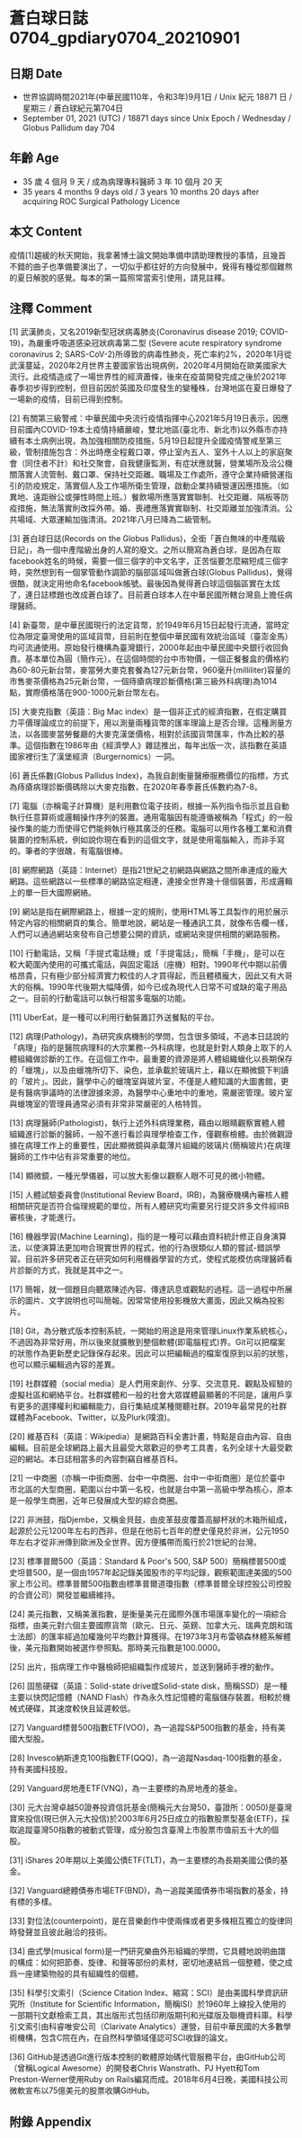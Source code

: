 [_metadata_:encoding]: - "utf-8"
[_metadata_:language]: - "zh-Hant-TW"
[_metadata_:fileformat]: - "markdown"
[_metadata_:MIME_type]: - "text/plain"
[_metadata_:markdown_version]: - "commonmark version 0.30"
[_metadata_:markdown_spec]: - "https://spec.commonmark.org/0.30/"

# 蒼白球日誌0704_gpdiary0704_20210901 #

## 日期 Date ##

* 世界協調時間2021年(中華民國110年，令和3年)9月1日 / Unix 紀元 18871 日 / 星期三 / 蒼白球紀元第704日
* September 01, 2021 (UTC) / 18871 days since Unix Epoch / Wednesday / Globus Pallidum day 704

## 年齡 Age ##

* 35 歲 4 個月 9 天 / 成為病理專科醫師 3 年 10 個月 20 天
* 35 years 4 months 9 days old / 3 years 10 months 20 days after acquiring ROC Surgical Pathology Licence

## 本文 Content ##

疫情[1]趨緩的秋天開始，我拿著博士論文開始準備申請助理教授的事情，且幾首不錯的曲子也準備要演出了，一切似乎都往好的方向發展中，覺得有種從那個難熬的夏日解脫的感覺。每本的第一篇照常當索引使用，請見註釋。

## 注釋 Comment ##

[1] 武漢肺炎，又名2019新型冠狀病毒肺炎(Coronavirus disease 2019; COVID-19)，為嚴重呼吸道感染冠狀病毒第二型 (Severe acute respiratory syndrome coronavirus 2; SARS-CoV-2)所導致的病毒性肺炎，死亡率約2%，2020年1月從武漢蔓延，2020年2月世界主要國家皆出現病例，2020年4月開始在歐美國家大流行。此疫情造成了一場世界性的經濟蕭條，後來在疫苗開發完成之後於2021年春季初步得到控制，但目前因於英國及印度發生的變種株，台灣地區在夏日爆發了一場新的疫情，目前已得到控制。

[2] 有關第三級警戒：中華民國中央流行疫情指揮中心2021年5月19日表示，因應目前國內COVID-19本土疫情持續嚴峻，雙北地區(臺北市、新北市)以外縣市亦持續有本土病例出現，為加強相關防疫措施，5月19日起提升全國疫情警戒至第三級，管制措施包含：外出時應全程戴口罩，停止室內五人、室外十人以上的家庭聚會（同住者不計）和社交聚會，自我健康監測，有症狀應就醫，營業場所及洽公機關落實人流管制、戴口罩、保持社交距離。職場及工作處所，遵守企業持續營運指引的防疫規定，落實個人及工作場所衛生管理，啟動企業持續營運因應措施。（如異地、遠距辦公或彈性時間上班。）餐飲場所應落實實聯制、社交距離、隔板等防疫措施，無法落實則改採外帶。婚、喪禮應落實實聯制、社交距離並加強清消。公共場域、大眾運輸加強清消。2021年八月已降為二級管制。

[3] 蒼白球日誌(Records on the Globus Pallidus)，全銜「蒼白無味的中產階級日記」，為一個中產階級出身的人寫的廢文。之所以簡寫為蒼白球，是因為在取facebook姓名的時候，需要一個三個字的中文名字，正苦惱要怎麼縮短成三個字時，突然想到有一個掌管動作調節的腦部區域叫做蒼白球(Globus Pallidus)，覺得很酷，就決定用他命名facebook帳號。最後因為覺得蒼白球這個腦區實在太炫了，連日誌標題也改成蒼白球了。目前蒼白球本人在中華民國所轄台灣島上擔任病理醫師。

[4] 新臺幣，是中華民國現行的法定貨幣，於1949年6月15日起發行流通，當時定位為限定臺灣使用的區域貨幣，目前則在整個中華民國有效統治區域（臺澎金馬）均可流通使用。原始發行機構為臺灣銀行，2000年起由中華民國中央銀行收回負責。基本單位為圓（簡作元）。在這個時間的台中市物價，一個正餐餐盒的價格約為60-80元新台幣，麥當勞大麥克套餐為127元新台幣，960毫升(milliliter)容量的市售麥茶價格為25元新台幣，一個痔瘡病理診斷價格(第三級外科病理)為1014點，實際價格落在900-1000元新台幣左右。

[5] 大麥克指數（英語：Big Mac index）是一個非正式的經濟指數，在假定購買力平價理論成立的前提下，用以測量兩種貨幣的匯率理論上是否合理。這種測量方法，以各國麥當勞餐廳的大麥克漢堡價格，相對於該國貨幣匯率，作為比較的基準。這個指數在1986年由《經濟學人》雜誌推出，每年出版一次，該指數在英語國家裡衍生了漢堡經濟（Burgernomics）一詞。

[6] 蒼氏係數(Globus Pallidus Index)，為我自創衡量醫療服務價位的指標，方式為痔瘡病理診斷價碼除以大麥克指數，在2020年春季蒼氏係數約為7-8。

[7] 電腦（亦稱電子計算機）是利用數位電子技術，根據一系列指令指示並且自動執行任意算術或邏輯操作序列的裝置。通用電腦因有能遵循被稱為「程式」的一般操作集的能力而使得它們能夠執行極其廣泛的任務。電腦可以用作各種工業和消費裝置的控制系統，例如說你現在看到的這個文字，就是使用電腦輸入，而非手寫的。筆者的字很醜，有電腦很棒。

[8] 網際網路（英語：Internet）是指21世紀之初網路與網路之間所串連成的龐大網路。這些網路以一些標準的網路協定相連，連接全世界幾十億個裝置，形成邏輯上的單一巨大國際網絡。

[9] 網站是指在網際網路上，根據一定的規則，使用HTML等工具製作的用於展示特定內容的相關網頁的集合。簡單地說，網站是一種通訊工具，就像布告欄一樣，人們可以通過網站來發布自己想要公開的資訊，或網站來提供相關的網路服務。

[10] 行動電話，又稱「手提式電話機」或「手提電話」，簡稱「手機」，是可以在較大範圍內使用的可攜式電話，與固定電話（座機）相對。1990年代中期以前價格昂貴，只有極少部分經濟實力較佳的人才買得起，而且體積龐大，因此又有大哥大的俗稱。1990年代後期大幅降價，如今已成為現代人日常不可或缺的電子用品之一。目前的行動電話可以執行相當多電腦的功能。

[11] UberEat，是一種可以利用行動裝置訂外送餐點的平台。

[12] 病理(Pathology)，為研究疾病機制的學問，包含很多領域，不過本日誌說的「病理」指的是醫院病理科的大宗業務--外科病理，也就是針對人類身上取下的人體組織做診斷的工作。在這個工作中，最重要的資源是將人體組織蠟化以長期保存的「蠟塊」，以及由蠟塊所切下、染色，並承載於玻璃片上，藉以在顯微鏡下判讀的「玻片」。因此，醫學中心的蠟塊室與玻片室，不僅是人體知識的大圖書館，更是有醫病爭議時的法律證據來源，為醫學中心重地中的重地，需嚴密管理。玻片室與蠟塊室的管理員通常必須有非常非常嚴密的人格特質。

[13] 病理醫師(Pathologist)，執行上述外科病理業務，藉由以眼睛觀察實體人體組織進行診斷的醫師，一般不進行看診與理學檢查工作，僅觀察檢體。由於微觀證據在病理工作上的重要性，因此顯微鏡與承載薄片組織的玻璃片(簡稱玻片)在病理醫師的工作中佔有非常重要的地位。

[14] 顯微鏡，一種光學儀器，可以放大影像以觀察人眼不可見的微小物體。

[15] 人體試驗委員會(Institutional Review Board，IRB)，為醫療機構內審核人體相關研究是否符合倫理規範的單位，所有人體研究均需要另行提交許多文件經IRB審核後，才能進行。

[16] 機器學習(Machine Learning)，指的是一種可以藉由資料統計修正自身演算法，以使演算法更加吻合現實世界的程式，他的行為很類似人類的嘗試-錯誤學習。目前許多研究者正在研究如何利用機器學習的方式，使程式能模仿病理醫師看片診斷的方式，我就是其中之一。

[17] 簡報，就一個題目向聽眾陳述內容、傳達訊息或觀點的過程。這一過程中所展示的圖片、文字說明也可叫簡報。因常常使用投影機放大畫面，因此又稱為投影片。

[18] Git，為分散式版本控制系統，一開始的用途是用來管理Linux作業系統核心，不過因為非常好用，所以後來就擴散到整個軟體(即電腦程式)界。Git可以把檔案的狀態作為更新歷史記錄保存起來。因此可以把編輯過的檔案復原到以前的狀態，也可以顯示編輯過內容的差異。

[19] 社群媒體（social media）是人們用來創作、分享、交流意見、觀點及經驗的虛擬社區和網絡平台。社群媒體和一般的社會大眾媒體最顯著的不同是，讓用戶享有更多的選擇權利和編輯能力，自行集結成某種閱聽社群。2019年最常見的社群媒體為Facebook、Twitter，以及Plurk(噗浪)。

[20] 維基百科（英語：Wikipedia）是網路百科全書計畫，特點是自由內容、自由編輯。目前是全球網路上最大且最受大眾歡迎的參考工具書，名列全球十大最受歡迎的網站。本日誌相當多的內容剽竊自維基百科。

[21] 一中商圈（亦稱一中街商圈、台中一中商圈、台中一中街商圈）是位於臺中市北區的大型商圈，範圍以台中第一名校，也就是台中第一高級中學為核心，原本是一般學生商圈，近年已發展成大型的綜合商圈。

[22] 非洲鼓，指Djembe，又稱金貝鼓，由皮革鼓皮覆蓋高腳杯狀的木箱所組成，起源於公元1200年左右的西非，但是在他前七百年的歷史僅見於非洲，公元1950年左右才從非洲傳到歐洲及全世界。因方便攜帶而風行於21世紀的台灣。

[23] 標準普爾500（英語：Standard & Poor's 500, S&P 500）簡稱標普500或史坦普500，是一個由1957年起記錄美國股市的平均記錄，觀察範圍達美國的500家上市公司。標準普爾500指數由標準普爾道瓊指數（標準普爾全球控股公司控股的合資公司）開發並繼續維持。

[24] 美元指數，又稱美滙指數，是衡量美元在國際外匯市場匯率變化的一項綜合指標，由美元對六個主要國際貨幣（歐元、日元、英鎊、加拿大元、瑞典克朗和瑞士法郎）的匯率經過加權幾何平均數計算獲得。在1973年3月布雷頓森林體系解體後，美元指數開始被選作參照點。那時美元指數是100.0000。

[25] 出片，指病理工作中醫檢師把組織製作成玻片，並送到醫師手裡的動作。

[26] 固態硬碟（英語：Solid-state drive或Solid-state disk，簡稱SSD）是一種主要以快閃記憶體（NAND Flash）作為永久性記憶體的電腦儲存裝置。相較於機械式硬碟，其速度較快且延遲較低。

[27] Vanguard標普500指數ETF(VOO)，為一追蹤S&P500指數的基金，持有美國大型股。

[28] Invesco納斯達克100指數ETF(QQQ)，為一追蹤Nasdaq-100指數的基金，持有美國科技股。

[29] Vanguard房地產ETF(VNQ)，為一主要標的為房地產的基金。

[30] 元大台灣卓越50證券投資信託基金(簡稱元大台灣50，臺證所：0050)是臺灣寶來投信(現已併入元大投信)於2003年6月25日成立的指數股票型基金(ETF)，採取追蹤臺灣50指數的被動式管理，成分股包含臺灣上市股票市值前五十大的個股。

[31] iShares 20年期以上美國公債ETF(TLT)，為一主要標的為長期美國公債的基金。

[32] Vanguard總體債券市場ETF(BND)，為一追蹤美國債券市場指數的基金，持有標的多樣。

[33] 對位法(counterpoint)，是在音樂創作中使兩條或者更多條相互獨立的旋律同時發聲並且彼此融洽的技術。

[34] 曲式學(musical form)是一門研究樂曲外形組織的學問，它具體地說明曲譜的構成：如何把節奏、旋律、和聲等部份的素材，密切地連結爲一個整體，使之成爲一座建築物般的具有組織性的個體。

[35] 科學引文索引（Science Citation Index、縮寫：SCI）是由美國科學資訊研究所（Institute for Scientific Information，簡稱ISI）於1960年上線投入使用的一部期刊文獻檢索工具，其出版形式包括印刷版期刊和光碟版及聯機資料庫。科學引文索引由科睿唯安公司（Clarivate Analytics）運營，目前中華民國的大多數學術機構，包含C院在內，在自然科學領域僅認可SCI收錄的論文。

[36] GitHub是透過Git進行版本控制的軟體原始碼代管服務平台，由GitHub公司（曾稱Logical Awesome）的開發者Chris Wanstrath、PJ Hyett和Tom Preston-Werner使用Ruby on Rails編寫而成。2018年6月4日晚，美國科技公司微軟宣布以75億美元的股票收購GitHub。



## 附錄 Appendix ##

